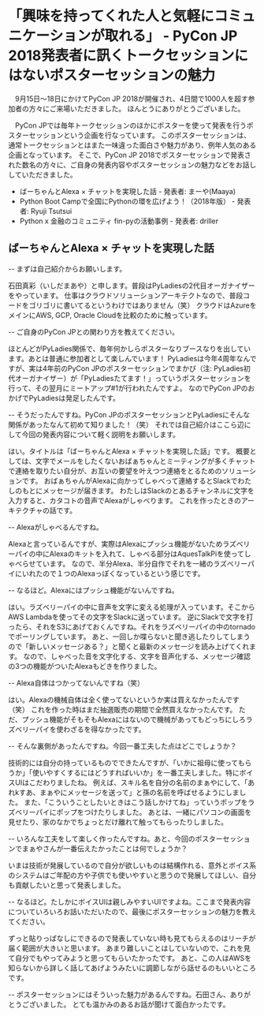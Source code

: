 # 「興味を持ってくれた人と気軽にコミュニケーションが取れる」 - PyCon JP 2018発表者に訊くトークセッションにはないポスターセッションの魅力

　9月15日〜18日にかけてPyCon JP 2018が開催され、4日間で1000人を超す参加者の方々にご来場いただきました。
ほんとうにありがとうございました。

　PyCon JPでは毎年トークセッションのほかにポスターを使って発表を行うポスターセッションという企画を行なっています。
このポスターセッションは、通常トークセッションとはまた一味違った面白さや魅力があり、例年人気のある企画となっています。
そこで、PyCon JP 2018でポスターセッションで発表された数名の方々に、ご自身の発表内容やポスターセッションの魅力などをお話ししていただきました。

* ばーちゃんとAlexa × チャットを実現した話 - 発表者: まーや(Maaya)
* Python Boot Campで全国にPythonの環を広げよう！（2018年版） - 発表者: Ryuji Tsutsui
* Python x 金融のコミュニティ fin-pyの活動事例 - 発表者: driller


## ばーちゃんとAlexa × チャットを実現した話


-- まずは自己紹介からお願いします。

石田真彩（いしだまあや）と申します。普段はPyLadiesの2代目オーガナイザーをやっています。
仕事はクラウドソリューションアーキテクトなので、普段コードをゴリゴリに書いてるというわけではありません（笑）
クラウドはAzureをメインにAWS, GCP, Oracle Cloudを比較のために触っています。

-- ご自身のPyCon JPとの関わり方を教えてください。

ほとんどがPyLadies関係で、毎年何かしらポスターなりブースなりを出しています。あとは普通に参加者として楽しんでいます！
PyLadiesは今年4周年なんですが、実は4年前のPyCon JPのポスターセッションでまかび（注: PyLadies初代オーガナイザー）が「PyLadiesたてます！」っていうポスターセッションを行って、その翌月にミートアップ#1が行われたんですよ。
なのでPyCon JPのおかげでPyLadiesは発足したんです。

-- そうだったんですね。PyCon JPのポスターセッションとPyLadiesにそんな関係があったなんて初めて知りました！（笑）
それでは自己紹介はここら辺にして今回の発表内容について軽く説明をお願いします。

はい。タイトルは「ばーちゃんとAlexa × チャットを実現した話」です。
概要としては、文字でメールをしたくないおばぁちゃんとミーティングが多くチャットで連絡を取りたい自分が、お互いの要望を叶えつつ連絡をとるためのソリューションです。
おばぁちゃんがAlexaに向かってしゃべって連絡するとSlackでわたしのもとにメッセージが届きます。
わたしはSlackのとあるチャンネルに文字を入力すると、カタコトの音声でAlexaがしゃべります。
これを作ったときのアーキテクチャの話です。

-- Alexaがしゃべるんですね。

Alexaと言っているんですが、実際はAlexaにプッシュ機能がないためラズベリーパイの中にAlexaのキットを入れて、しゃべる部分はAquesTalkPiを使ってしゃべらせています。
なので、半分Alexa、半分自作でそれを一緒のラズベリーパイにいれたので１つのAlexaっぽくなっているという感じです。

-- なるほど。Alexaにはプッシュ機能がないんですね。

はい。ラズベリーパイの中に音声を文字に変える処理が入っています。そこからAWS Lambdaを使ってその文字をSlackに送っています。
逆にSlackで文字を打ったら、それをS3にあげておくんですね。それをラズベリーパイの中のtornadoでポーリングしています。
あと、一回しか喋らないと聞き逃したりしてしまうので「新しいメッセージある？」と聞くと最新のメッセージを読み上げてくれます。
なので、しゃべった音を文字化する、文字を音声化する、メッセージ確認の3つの機能がついたAlexaもどきを作りました。

-- Alexa自体はつかってないんですね（笑）

はい。Alexaの機械自体は全く使ってないというか実は買えなかったんです（笑）
これを作った時はまだ抽選販売の期間で全然買えなかったんです。
ただ、プッシュ機能がそもそもAlexaにはないので機械があってもどっちにしろラズベリーパイを使わざるを得なかったです。

-- そんな裏側があったんですね。今回一番工夫した点はどこでしょうか？

技術的には自分の持っているものでできたんですが、「いかに祖母に使ってもらうか」「使いやすくするにはどうすればいいか」を一番工夫しました。特にボイスUIはこだわりましたね。
例えば、スキル名を自分の名前のまぁやにして、「あれkすあ、まぁやにメッセージを送って」と孫の名前を呼ばせるようにしました。
また、「こういうことしたいときはこう話しかけてね」っていうポップをラズベリーパイにポップをつけたりしました。
あとは、一緒にパソコンの画面を見せたり、家のなかでちょっとだけ離れて触ってもらったりしました。

-- いろんな工夫をして楽しく作ったんですね。あと、今回のポスターセッションでまぁやさんが一番伝えたかったことは何でしょうか？

いまは技術が発展しているので自分が欲しいものは結構作れる、意外とボイス系のシステムはご年配の方や子供でも使いやすいと思うので発展してほしい、自分も貢献したいと思って発表しました。

-- なるほど。たしかにボイスUIは親しみやすいUIですよね。ここまで発表内容についていろいろお話いただいたので、最後にポスターセッションの魅力を教えてください。

ずっと貼りっぱなしにできるので発表していない時も見てもらえるのはリーチが届く範囲が大きいと思います。
あまり難しいことはしていないので、これを見て自分でもやってみようと思ってもらいたかったです。
あと、この人はAWSを知らないから詳しく話してあげようみたいに調節しながら話せるのもいいところです。

-- ポスターセッションにはそういった魅力があるんですね。石田さん、ありがとうございました。
とても温かみのあるお話が聞けて面白かったです。
